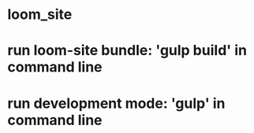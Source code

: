 # loom_site
# run loom-site bundle: 'gulp build' in command line
# run development mode: 'gulp' in command line
